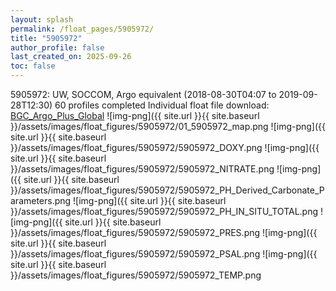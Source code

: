 ```yaml
---
layout: splash
permalink: /float_pages/5905972/
title: "5905972"
author_profile: false
last_created_on: 2025-09-26
toc: false
---
```

 
5905972: UW, SOCCOM, Argo equivalent (2018-08-30T04:07 to 2019-09-28T12:30)
60 profiles completed
Individual float file download: [BGC_Argo_Plus_Global](https://ftp.soest.hawaii.edu/bgc_argo_plus/Individual_Floats/outliers_removed/5905972_Sprof_processed.nc)
![img-png]({{ site.url }}{{ site.baseurl }}/assets/images/float_figures/5905972/01_5905972_map.png
![img-png]({{ site.url }}{{ site.baseurl }}/assets/images/float_figures/5905972/5905972_DOXY.png
![img-png]({{ site.url }}{{ site.baseurl }}/assets/images/float_figures/5905972/5905972_NITRATE.png
![img-png]({{ site.url }}{{ site.baseurl }}/assets/images/float_figures/5905972/5905972_PH_Derived_Carbonate_Parameters.png
![img-png]({{ site.url }}{{ site.baseurl }}/assets/images/float_figures/5905972/5905972_PH_IN_SITU_TOTAL.png
![img-png]({{ site.url }}{{ site.baseurl }}/assets/images/float_figures/5905972/5905972_PRES.png
![img-png]({{ site.url }}{{ site.baseurl }}/assets/images/float_figures/5905972/5905972_PSAL.png
![img-png]({{ site.url }}{{ site.baseurl }}/assets/images/float_figures/5905972/5905972_TEMP.png
